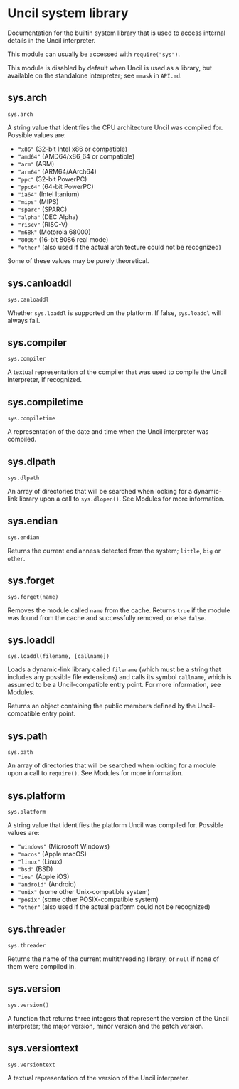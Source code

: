 
# Uncil system library

Documentation for the builtin system library that is used to access
internal details in the Uncil interpreter.

This module can usually be accessed with `require("sys")`.

This module is disabled by default when Uncil is used as a library, but
available on the standalone interpreter; see `mmask` in `API.md`.

## sys.arch
`sys.arch`

A string value that identifies the CPU architecture Uncil was compiled for.
Possible values are:
* `"x86"` (32-bit Intel x86 or compatible)
* `"amd64"` (AMD64/x86_64 or compatible)
* `"arm"` (ARM)
* `"arm64"` (ARM64/AArch64)
* `"ppc"` (32-bit PowerPC)
* `"ppc64"` (64-bit PowerPC)
* `"ia64"` (Intel Itanium)
* `"mips"` (MIPS)
* `"sparc"` (SPARC)
* `"alpha"` (DEC Alpha)
* `"riscv"` (RISC-V)
* `"m68k"` (Motorola 68000)
* `"8086"` (16-bit 8086 real mode)
* `"other"` (also used if the actual architecture could not be recognized)

Some of these values may be purely theoretical.

## sys.canloaddl
`sys.canloaddl`

Whether `sys.loaddl` is supported on the platform. If false, `sys.loaddl` will
always fail.

## sys.compiler
`sys.compiler`

A textual representation of the compiler that was used to compile the Uncil
interpreter, if recognized.

## sys.compiletime
`sys.compiletime`

A representation of the date and time when the Uncil interpreter was compiled.

## sys.dlpath
`sys.dlpath`

An array of directories that will be searched when looking for a dynamic-link
library upon a call to `sys.dlopen()`. See Modules for more information.

## sys.endian
`sys.endian`

Returns the current endianness detected from the system; `little`, `big`
or `other`.

## sys.forget
`sys.forget(name)`

Removes the module called `name` from the cache. Returns `true` if the module
was found from the cache and successfully removed, or else `false`.

## sys.loaddl
`sys.loaddl(filename, [callname])`

Loads a dynamic-link library called `filename` (which must be a string that
includes any possible file extensions) and calls its symbol `callname`, which
is assumed to be a Uncil-compatible entry point. For more information,
see Modules.

Returns an object containing the public members defined by the Uncil-compatible
entry point.

## sys.path
`sys.path`

An array of directories that will be searched when looking for a module
upon a call to `require()`. See Modules for more information.

## sys.platform
`sys.platform`

A string value that identifies the platform Uncil was compiled for.
Possible values are:
* `"windows"` (Microsoft Windows)
* `"macos"` (Apple macOS)
* `"linux"` (Linux)
* `"bsd"` (BSD)
* `"ios"` (Apple iOS)
* `"android"` (Android)
* `"unix"` (some other Unix-compatible system)
* `"posix"` (some other POSIX-compatible system)
* `"other"` (also used if the actual platform could not be recognized)

## sys.threader
`sys.threader`

Returns the name of the current multithreading library, or `null` if none of
them were compiled in.

## sys.version
`sys.version()`

A function that returns three integers that represent the version of the Uncil
interpreter; the major version, minor version and the patch version.

## sys.versiontext
`sys.versiontext`

A textual representation of the version of the Uncil interpreter.
